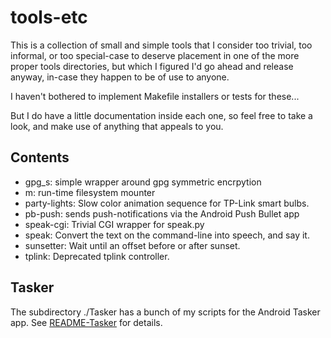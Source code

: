 
# tools-etc

This is a collection of small and simple tools that I consider too trivial,
too informal, or too special-case to deserve placement in one of the more
proper tools directories, but which I figured I'd go ahead and release anyway,
in-case they happen to be of use to anyone.

I haven't bothered to implement Makefile installers or tests for these...

But I do have a little documentation inside each one, so feel free to take a
look, and make use of anything that appeals to you.


## Contents

- gpg_s: simple wrapper around gpg symmetric encrpytion
- m: run-time filesystem mounter
- party-lights: Slow color animation sequence for TP-Link smart bulbs.
- pb-push: sends push-notifications via the Android Push Bullet app
- speak-cgi: Trivial CGI wrapper for speak.py
- speak: Convert the text on the command-line into speech, and say it.
- sunsetter: Wait until an offset before or after sunset.
- tplink: Deprecated tplink controller.

## Tasker

The subdirectory ./Tasker has a bunch of my scripts for the Android Tasker
app.  See [README-Tasker](Tasker/README-Tasker.md) for details.
